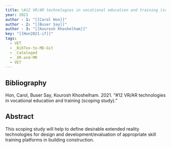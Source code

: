 ```yaml
---
title: \#12 VR/AR technologies in vocational education and training (scoping study)
year: 2021
author - 1: "[[Carol Hon]]"
author - 2: "[[Buser Say]]"
author - 3: "[[Kourosh Khoshelham]]"
key: "[[Hon2021-if]]"
tags:
  - VET
  - _BibTex-to-MD-Git
  - _Cataloged
  - _XR-and-MR
  - VET
---
```


## Bibliography
Hon, Carol, Buser Say, Kourosh Khoshelham. 2021. “\#12 VR/AR technologies in vocational education and training (scoping study).” 

## Abstract
This scoping study will help to define desirable extended reality technologies for design and development/evaluation of appropriate skill training platforms in building construction.